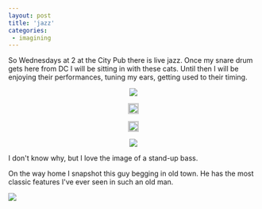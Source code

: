 ```yaml
---
layout: post
title: 'jazz'
categories:
 - imagining
---
```


So Wednesdays at 2 at the City Pub there is live jazz. Once my snare drum gets here from DC I will be sitting in with these cats. Until then I will be enjoying their performances, tuning my ears, getting used to their timing.



<center><img src="images/sarajevo/june_2003/piano.jpg" />



<a href="images/sarajevo/june_2003/bass0.jpg"><img src="images/sarajevo/june_2003/bass0_crop.jpg" border="3" style="border-color: #cccccc" /></a>



<a href="images/sarajevo/june_2003/bass1.jpg"><img src="images/sarajevo/june_2003/bass1_crop.jpg" border="3" style="border-color: #cccccc" /></a>



<img src="images/sarajevo/june_2003/sax.jpg" /></center>



I don't know why, but I love the image of a stand-up bass.



On the way home I snapshot this guy begging in old town. He has the most classic features I've ever seen in such an old man.



<img src="images/sarajevo/june_2003/old_man_begging.jpg" />

